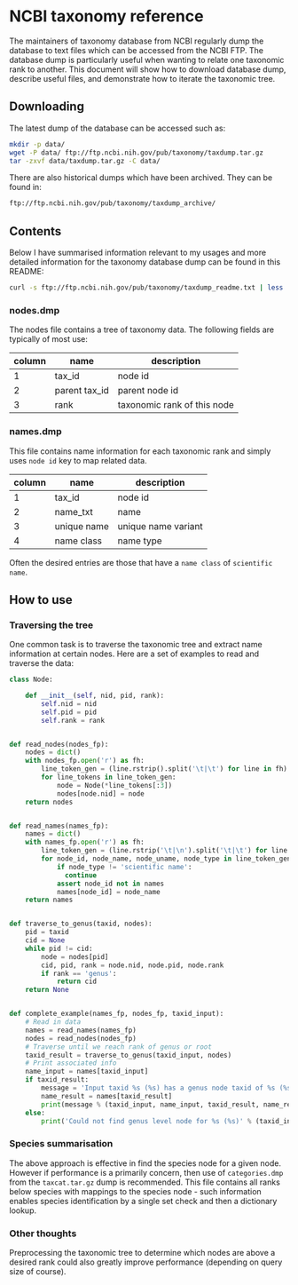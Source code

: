 # NCBI taxonomy reference
The maintainers of taxonomy database from NCBI regularly dump the database to text files which can be accessed from the NCBI
FTP. The database dump is particularly useful when wanting to relate one taxonomic rank to another. This document will show
how to download database dump, describe useful files, and demonstrate how to iterate the taxonomic tree.

## Downloading
The latest dump of the database can be accessed such as:
```bash
mkdir -p data/
wget -P data/ ftp://ftp.ncbi.nih.gov/pub/taxonomy/taxdump.tar.gz
tar -zxvf data/taxdump.tar.gz -C data/
```

There are also historical dumps which have been archived. They can be found in:
```bash
ftp://ftp.ncbi.nih.gov/pub/taxonomy/taxdump_archive/
```

## Contents
Below I have summarised information relevant to my usages and more detailed information for the taxonomy database dump can be
found in this README:
```bash
curl -s ftp://ftp.ncbi.nih.gov/pub/taxonomy/taxdump_readme.txt | less
```

### nodes.dmp
The nodes file contains a tree of taxonomy data. The following fields are typically of most use:

| column    | name              | description                   |
| ---       | ---               | ---                           |
| 1         | tax_id            | node id                       |
| 2         | parent tax_id     | parent node id                |
| 3         | rank              | taxonomic rank of this node   |

### names.dmp
This file contains name information for each taxonomic rank and simply uses `node id` key to map related data.

| column    | name          | description           |
| ---       | ---           | ---                   |
| 1         | tax_id        | node id               |
| 2         | name_txt      | name                  |
| 3         | unique name   | unique name variant   |
| 4         | name class    | name type             |

Often the desired entries are those that have a `name class` of `scientific name`.

## How to use
### Traversing the tree
One common task is to traverse the taxonomic tree and extract name information at certain nodes. Here are a set of examples
to read and traverse the data:
```python
class Node:

    def __init__(self, nid, pid, rank):
        self.nid = nid
        self.pid = pid
        self.rank = rank


def read_nodes(nodes_fp):
    nodes = dict()
    with nodes_fp.open('r') as fh:
        line_token_gen = (line.rstrip().split('\t|\t') for line in fh)
        for line_tokens in line_token_gen:
            node = Node(*line_tokens[:3])
            nodes[node.nid] = node
    return nodes


def read_names(names_fp):
    names = dict()
    with names_fp.open('r') as fh:
        line_token_gen = (line.rstrip('\t|\n').split('\t|\t') for line in fh)
        for node_id, node_name, node_uname, node_type in line_token_gen:
            if node_type != 'scientific name':
              continue
            assert node_id not in names
            names[node_id] = node_name
    return names


def traverse_to_genus(taxid, nodes):
    pid = taxid
    cid = None
    while pid != cid:
        node = nodes[pid]
        cid, pid, rank = node.nid, node.pid, node.rank
        if rank == 'genus':
            return cid
    return None


def complete_example(names_fp, nodes_fp, taxid_input):
    # Read in data
    names = read_names(names_fp)
    nodes = read_nodes(nodes_fp)
    # Traverse until we reach rank of genus or root
    taxid_result = traverse_to_genus(taxid_input, nodes)
    # Print associated info
    name_input = names[taxid_input]
    if taxid_result:
        message = 'Input taxid %s (%s) has a genus node taxid of %s (%s)'
        name_result = names[taxid_result]
        print(message % (taxid_input, name_input, taxid_result, name_result))
    else:
        print('Could not find genus level node for %s (%s)' % (taxid_input, name_input))

```

### Species summarisation
The above approach is effective in find the species node for a given node. However if performance is a primarily concern,
then use of `categories.dmp` from the `taxcat.tar.gz` dump is recommended. This file contains all ranks below species with
mappings to the species node - such information enables species identification by a single set check and then a dictionary
lookup.

### Other thoughts
Preprocessing the taxonomic tree to determine which nodes are above a desired rank could also greatly improve performance
(depending on query size of course).
